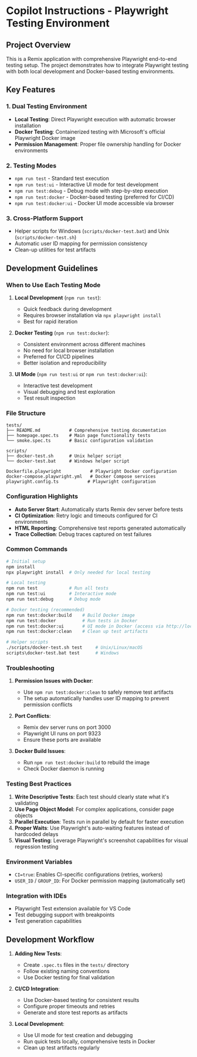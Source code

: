 # Copilot Instructions - Playwright Testing Environment

## Project Overview

This is a Remix application with comprehensive Playwright end-to-end testing setup. The project demonstrates how to integrate Playwright testing with both local development and Docker-based testing environments.

## Key Features

### 1. Dual Testing Environment
- **Local Testing**: Direct Playwright execution with automatic browser installation
- **Docker Testing**: Containerized testing with Microsoft's official Playwright Docker image
- **Permission Management**: Proper file ownership handling for Docker environments

### 2. Testing Modes
- `npm run test` - Standard test execution
- `npm run test:ui` - Interactive UI mode for test development
- `npm run test:debug` - Debug mode with step-by-step execution
- `npm run test:docker` - Docker-based testing (preferred for CI/CD)
- `npm run test:docker:ui` - Docker UI mode accessible via browser

### 3. Cross-Platform Support
- Helper scripts for Windows (`scripts/docker-test.bat`) and Unix (`scripts/docker-test.sh`)
- Automatic user ID mapping for permission consistency
- Clean-up utilities for test artifacts

## Development Guidelines

### When to Use Each Testing Mode

1. **Local Development** (`npm run test`):
   - Quick feedback during development
   - Requires browser installation via `npx playwright install`
   - Best for rapid iteration

2. **Docker Testing** (`npm run test:docker`):
   - Consistent environment across different machines
   - No need for local browser installation
   - Preferred for CI/CD pipelines
   - Better isolation and reproducibility

3. **UI Mode** (`npm run test:ui` or `npm run test:docker:ui`):
   - Interactive test development
   - Visual debugging and test exploration
   - Test result inspection

### File Structure

```
tests/
├── README.md           # Comprehensive testing documentation
├── homepage.spec.ts    # Main page functionality tests
└── smoke.spec.ts       # Basic configuration validation

scripts/
├── docker-test.sh      # Unix helper script
└── docker-test.bat     # Windows helper script

Dockerfile.playwright           # Playwright Docker configuration
docker-compose.playwright.yml   # Docker Compose services
playwright.config.ts           # Playwright configuration
```

### Configuration Highlights

- **Auto Server Start**: Automatically starts Remix dev server before tests
- **CI Optimization**: Retry logic and timeouts configured for CI environments
- **HTML Reporting**: Comprehensive test reports generated automatically
- **Trace Collection**: Debug traces captured on test failures

### Common Commands

```bash
# Initial setup
npm install
npx playwright install  # Only needed for local testing

# Local testing
npm run test            # Run all tests
npm run test:ui         # Interactive mode
npm run test:debug      # Debug mode

# Docker testing (recommended)
npm run test:docker:build    # Build Docker image
npm run test:docker          # Run tests in Docker
npm run test:docker:ui       # UI mode in Docker (access via http://localhost:9323)
npm run test:docker:clean    # Clean up test artifacts

# Helper scripts
./scripts/docker-test.sh test     # Unix/Linux/macOS
scripts\docker-test.bat test      # Windows
```

### Troubleshooting

1. **Permission Issues with Docker**:
   - Use `npm run test:docker:clean` to safely remove test artifacts
   - The setup automatically handles user ID mapping to prevent permission conflicts

2. **Port Conflicts**:
   - Remix dev server runs on port 3000
   - Playwright UI runs on port 9323
   - Ensure these ports are available

3. **Docker Build Issues**:
   - Run `npm run test:docker:build` to rebuild the image
   - Check Docker daemon is running

### Testing Best Practices

1. **Write Descriptive Tests**: Each test should clearly state what it's validating
2. **Use Page Object Model**: For complex applications, consider page objects
3. **Parallel Execution**: Tests run in parallel by default for faster execution
4. **Proper Waits**: Use Playwright's auto-waiting features instead of hardcoded delays
5. **Visual Testing**: Leverage Playwright's screenshot capabilities for visual regression testing

### Environment Variables

- `CI=true`: Enables CI-specific configurations (retries, workers)
- `USER_ID` / `GROUP_ID`: For Docker permission mapping (automatically set)

### Integration with IDEs

- Playwright Test extension available for VS Code
- Test debugging support with breakpoints
- Test generation capabilities

## Development Workflow

1. **Adding New Tests**:
   - Create `.spec.ts` files in the `tests/` directory
   - Follow existing naming conventions
   - Use Docker testing for final validation

2. **CI/CD Integration**:
   - Use Docker-based testing for consistent results
   - Configure proper timeouts and retries
   - Generate and store test reports as artifacts

3. **Local Development**:
   - Use UI mode for test creation and debugging
   - Run quick tests locally, comprehensive tests in Docker
   - Clean up test artifacts regularly
